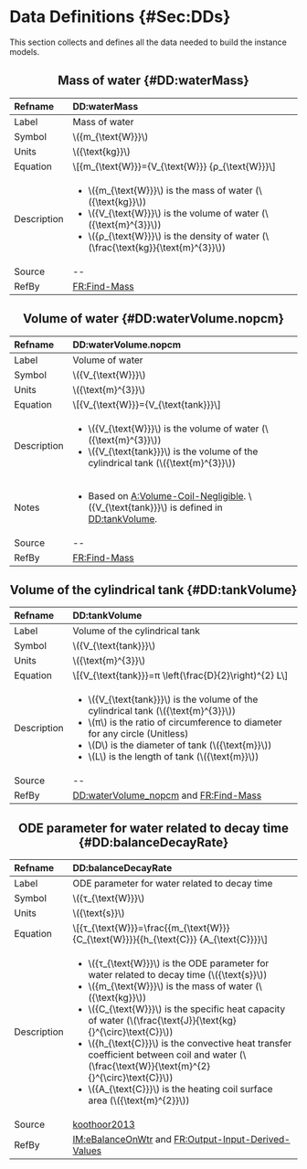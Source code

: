 # Data Definitions {#Sec:DDs}

This section collects and defines all the data needed to build the instance models.

<div align="center">

## Mass of water {#DD:waterMass}

</div>

|Refname    |DD:waterMass                                                                                                                                                                                                                                             |
|:----------|:--------------------------------------------------------------------------------------------------------------------------------------------------------------------------------------------------------------------------------------------------------|
|Label      |Mass of water                                                                                                                                                                                                                                            |
|Symbol     |\\({m\_{\text{W}}}\\)                                                                                                                                                                                                                                    |
|Units      |\\({\text{kg}}\\)                                                                                                                                                                                                                                        |
|Equation   |\\[{m\_{\text{W}}}={V\_{\text{W}}} {ρ\_{\text{W}}}\\]                                                                                                                                                                                                    |
|Description|<ul><li>\\({m\_{\text{W}}}\\) is the mass of water (\\({\text{kg}}\\))</li><li>\\({V\_{\text{W}}}\\) is the volume of water (\\({\text{m}^{3}}\\))</li><li>\\({ρ\_{\text{W}}}\\) is the density of water (\\(\frac{\text{kg}}{\text{m}^{3}}\\))</li></ul>|
|Source     |--                                                                                                                                                                                                                                                       |
|RefBy      |[FR:Find-Mass](./SecFRs.md#findMass)                                                                                                                                                                                                                     |

<div align="center">

## Volume of water {#DD:waterVolume.nopcm}

</div>

|Refname    |DD:waterVolume.nopcm                                                                                                                                                               |
|:----------|:----------------------------------------------------------------------------------------------------------------------------------------------------------------------------------|
|Label      |Volume of water                                                                                                                                                                    |
|Symbol     |\\({V\_{\text{W}}}\\)                                                                                                                                                              |
|Units      |\\({\text{m}^{3}}\\)                                                                                                                                                               |
|Equation   |\\[{V\_{\text{W}}}={V\_{\text{tank}}}\\]                                                                                                                                           |
|Description|<ul><li>\\({V\_{\text{W}}}\\) is the volume of water (\\({\text{m}^{3}}\\))</li><li>\\({V\_{\text{tank}}}\\) is the volume of the cylindrical tank (\\({\text{m}^{3}}\\))</li></ul>|
|Notes      |<ul><li>Based on [A:Volume-Coil-Negligible](./SecAssumps.md#assumpVCN). \\({V\_{\text{tank}}}\\) is defined in [DD:tankVolume](./SecDDs.md#DD:tankVolume).</li></ul>               |
|Source     |--                                                                                                                                                                                 |
|RefBy      |[FR:Find-Mass](./SecFRs.md#findMass)                                                                                                                                               |

<div align="center">

## Volume of the cylindrical tank {#DD:tankVolume}

</div>

|Refname    |DD:tankVolume                                                                                                                                                                                                                                                                                                  |
|:----------|:--------------------------------------------------------------------------------------------------------------------------------------------------------------------------------------------------------------------------------------------------------------------------------------------------------------|
|Label      |Volume of the cylindrical tank                                                                                                                                                                                                                                                                                 |
|Symbol     |\\({V\_{\text{tank}}}\\)                                                                                                                                                                                                                                                                                       |
|Units      |\\({\text{m}^{3}}\\)                                                                                                                                                                                                                                                                                           |
|Equation   |\\[{V\_{\text{tank}}}=π \left(\frac{D}{2}\right)^{2} L\\]                                                                                                                                                                                                                                                      |
|Description|<ul><li>\\({V\_{\text{tank}}}\\) is the volume of the cylindrical tank (\\({\text{m}^{3}}\\))</li><li>\\(π\\) is the ratio of circumference to diameter for any circle (Unitless)</li><li>\\(D\\) is the diameter of tank (\\({\text{m}}\\))</li><li>\\(L\\) is the length of tank (\\({\text{m}}\\))</li></ul>|
|Source     |--                                                                                                                                                                                                                                                                                                             |
|RefBy      |[DD:waterVolume_nopcm](./SecDDs.md#DD:waterVolume.nopcm) and [FR:Find-Mass](./SecFRs.md#findMass)                                                                                                                                                                                                              |

<div align="center">

## ODE parameter for water related to decay time {#DD:balanceDecayRate}

</div>

|Refname    |DD:balanceDecayRate                                                                                                                                                                                                                                                                                                                                                                                                                                                                                                                                            |
|:----------|:--------------------------------------------------------------------------------------------------------------------------------------------------------------------------------------------------------------------------------------------------------------------------------------------------------------------------------------------------------------------------------------------------------------------------------------------------------------------------------------------------------------------------------------------------------------|
|Label      |ODE parameter for water related to decay time                                                                                                                                                                                                                                                                                                                                                                                                                                                                                                                  |
|Symbol     |\\({τ\_{\text{W}}}\\)                                                                                                                                                                                                                                                                                                                                                                                                                                                                                                                                          |
|Units      |\\({\text{s}}\\)                                                                                                                                                                                                                                                                                                                                                                                                                                                                                                                                               |
|Equation   |\\[{τ\_{\text{W}}}=\frac{{m\_{\text{W}}} {C\_{\text{W}}}}{{h\_{\text{C}}} {A\_{\text{C}}}}\\]                                                                                                                                                                                                                                                                                                                                                                                                                                                                  |
|Description|<ul><li>\\({τ\_{\text{W}}}\\) is the ODE parameter for water related to decay time (\\({\text{s}}\\))</li><li>\\({m\_{\text{W}}}\\) is the mass of water (\\({\text{kg}}\\))</li><li>\\({C\_{\text{W}}}\\) is the specific heat capacity of water (\\(\frac{\text{J}}{\text{kg}{}^{\circ}\text{C}}\\))</li><li>\\({h\_{\text{C}}}\\) is the convective heat transfer coefficient between coil and water (\\(\frac{\text{W}}{\text{m}^{2}{}^{\circ}\text{C}}\\))</li><li>\\({A\_{\text{C}}}\\) is the heating coil surface area (\\({\text{m}^{2}}\\))</li></ul>|
|Source     |[koothoor2013](./SecReferences.md#koothoor2013)                                                                                                                                                                                                                                                                                                                                                                                                                                                                                                                |
|RefBy      |[IM:eBalanceOnWtr](./SecIMs.md#IM:eBalanceOnWtr) and [FR:Output-Input-Derived-Values](./SecFRs.md#outputInputDerivVals)                                                                                                                                                                                                                                                                                                                                                                                                                                        |
